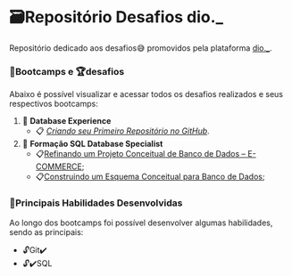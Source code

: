 # 🗃Repositório Desafios dio._

Repositório dedicado aos desafios😅 promovidos pela plataforma [dio._](https://dio.me/sign-up?ref=K9SYA3A7NE).

### 🚀Bootcamps e 🏆desafios
Abaixo é possível visualizar e acessar todos os desafios realizados e seus respectivos bootcamps:

1. 🏅 **Database Experience**
    - 📋 [*Criando seu Primeiro Repositório no GitHub*](https://github.com/pspellegrini/dio._).
2. 🏅 **Formação SQL Database Specialist**
    - 📋[Refinando um Projeto Conceitual de Banco de Dados – E-COMMERCE](https://github.com/pspellegrini/dio._/tree/main/Desafios/E-Commerce);
    - 📋[Construindo um Esquema Conceitual para Banco de Dados](https://github.com/pspellegrini/dio._/tree/main/Desafios/Oficina);



### 🎯Principais Habilidades Desenvolvidas

Ao longo dos bootcamps foi possível desenvolver algumas habilidades, sendo as principais:

- 🔓Git✔️
- 🔓✔️SQL
